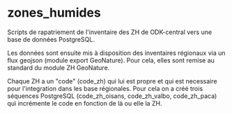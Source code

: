 # zones_humides

Scripts de rapatriement de l'inventaire des ZH de ODK-central vers une base de données PostgreSQL.

Les données sont ensuite mis à disposition des inventaires régionaux via un flux geojson (module export GeoNature). Pour cela, elles sont remise au standard du module ZH GeoNature.

Chaque ZH a un "code" (code_zh) qui lui est propre et qui est necessaire pour l'integration dans les base régionales. Pour cela on a créé trois séquences PostgreSQL (code_zh_oisans, code_zh_valbo, code_zh_paca) qui incrémente le code en fonction de là ou elle la ZH.